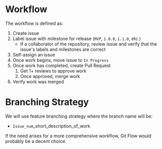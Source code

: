 # Workflow
The workflow is defined as:
1) Create issue
2) Label issue with milestone for release (`MVP`, `1.0.0`, `1.1.0`, etc.)
    * If a collaborator of the repository, review issue and verify that the issue's labels and milestones are correct
3) Self-assign an issue
4) Once work begins, move issue to `In Progress`
5) Once work has completed, create Pull Request
    1) Get 1+ reviews to approve work
    2) Once approved, merge work
6) Verify work was merged

# Branching Strategy
We will use feature branching strategy where the branch name will be:
* `Issue_num`_short_description_of_work

If the need arises for a more comprehensive workflow, Git Flow would probably be a decent choice.
